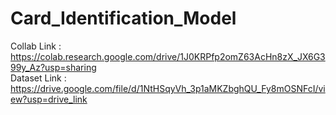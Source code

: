 # Card_Identification_Model

Collab Link : https://colab.research.google.com/drive/1J0KRPfp2omZ63AcHn8zX_JX6G399y_Az?usp=sharing <br>
Dataset Link : https://drive.google.com/file/d/1NtHSqyVh_3p1aMKZbghQU_Fy8mOSNFcI/view?usp=drive_link
